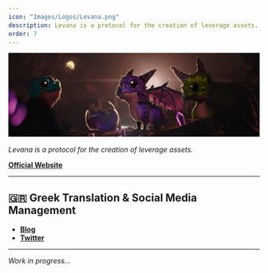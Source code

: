 ```yaml
---
icon: "Images/Logos/Levana.png"
description: Levana is a protocol for the creation of leverage assets.
order: 7
---
```


![](../Images/Covers/Levana.png)

_Levana is a protocol for the creation of leverage assets._

[**Official Website**](https://levana.finance/)

---

## 🇬🇷 Greek Translation & Social Media Management

- [**Blog**](https://medium.com/@levanagreece)
- [**Twitter**](https://twitter.com/LevanaGreece)

---

_Work in progress..._
